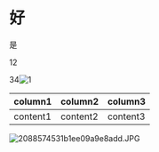 # 好

是

12

34![1](2)

|column1|column2|column3|
|-|-|-|
|content1|content2|content3|


![2088574531b1ee09a9e8add.JPG](1)

